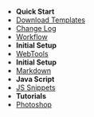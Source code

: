 - **<i class="fas fa-paper-plane"></i> Quick Start**
- [Download Templates](quickstart.md)
- [Change Log](changelog.md)
- [Workflow](workflow.md)
- **<i class="fas fa-link"></i> Initial Setup**
- [WebTools](webtools.md)
- **<i class="fas fa-terminal"></i> Initial Setup**
- [Markdown](markdown.md)
- **<i class="fas fa-java"></i> Java Script**
- [JS Snippets](java-script.md)
- **<i class="fas fa-graduation-cap"></i> Tutorials**
- [Photoshop](tutorials-photoshop.md)
